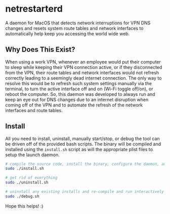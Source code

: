 # netrestarterd
A daemon for MacOS that detects network interruptions for VPN DNS changes and resets system route tables and network interfaces to automatically help keep you accessing the world wide web.

## Why Does This Exist?
When using a work VPN, whenever an employee would put their computer to sleep while keeping their VPN connection active, or if they disconnected from the VPN, their route tables and network interfaces would not refresh correctly leading to a seemingly dead internet connection. The only way to resolve this would be to refresh such system settings manually via the terminal, to turn the active interface off and on (Wi-Fi toggle off/on), or reboot the computer. So, this daemon was developed to always run and keep an eye out for DNS changes due to an internet disruption when coming off of the VPN and to automate the refresh of the network interfaces and route tables.

## Install
All you need to install, uninstall, manually start/stop, or debug the tool can be driven off of the provided bash scripts. The binary will be compiled and installed using the `install.sh` script as will the appropriate plist files to setup the launch daemon.

```sh
# compile the source code, install the binary, configure the daemon, and execute it
sudo ./install.sh

# get rid of everything
sudo ./uninstall.sh

# uninstall any existing installs and re-compile and run interactively
sudo ./debug.sh
```

Hope this helps! :)